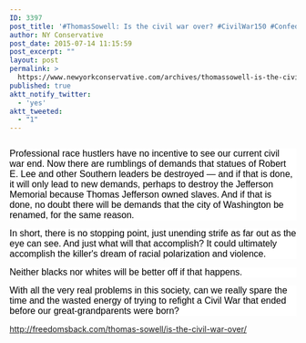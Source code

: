 ```yaml
---
ID: 3397
post_title: '#ThomasSowell: Is the civil war over? #CivilWar150 #ConfederateFlag #tcot'
author: NY Conservative
post_date: 2015-07-14 11:15:59
post_excerpt: ""
layout: post
permalink: >
  https://www.newyorkconservative.com/archives/thomassowell-is-the-civil-war-over-civilwar150-confederateflag-tcot/
published: true
aktt_notify_twitter:
  - 'yes'
aktt_tweeted:
  - "1"
---
```

<p><img src="http://www.newyorkconservative.com/wp-content/uploads/2015/07/071415_1515_ThomasSowel1.png" alt=""/>
	</p><p style="background: white"><span style="color:black; font-family:Arial; font-size:12pt">Professional race hustlers have no incentive to see our current civil war end. Now there are rumblings of demands that statues of Robert E. Lee and other Southern leaders be destroyed — and if that is done, it will only lead to new demands, perhaps to destroy the Jefferson Memorial because Thomas Jefferson owned slaves. And if that is done, no doubt there will be demands that the city of Washington be renamed, for the same reason.
</span></p><p style="background: white"><span style="color:black; font-family:Arial; font-size:12pt">In short, there is no stopping point, just unending strife as far out as the eye can see. And just what will that accomplish? It could ultimately accomplish the killer's dream of racial polarization and violence.
</span></p><p style="background: white"><span style="color:black; font-family:Arial; font-size:12pt">Neither blacks nor whites will be better off if that happens. 
</span></p><p style="background: white"><span style="color:black; font-family:Arial; font-size:12pt">With all the very real problems in this society, can we really spare the time and the wasted energy of trying to refight a Civil War that ended before our great-grandparents were born?
</span></p><p><a href="http://freedomsback.com/thomas-sowell/is-the-civil-war-over/">http://freedomsback.com/thomas-sowell/is-the-civil-war-over/</a>
	</p>